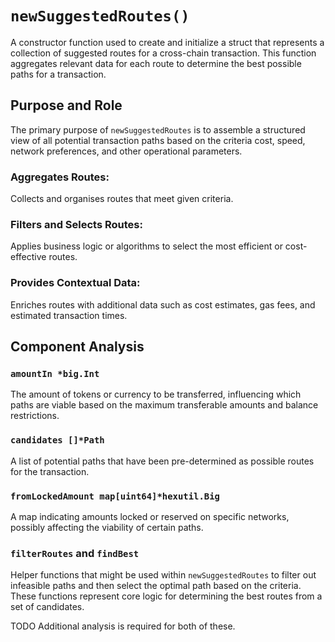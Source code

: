 # `newSuggestedRoutes()`

A constructor function used to create and initialize a struct that represents a collection of suggested routes for a cross-chain transaction. This function aggregates relevant data for each route to determine the best possible paths for a transaction.

## Purpose and Role
The primary purpose of `newSuggestedRoutes` is to assemble a structured view of all potential transaction paths based on the criteria cost, speed, network preferences, and other operational parameters.

### Aggregates Routes:
Collects and organises routes that meet given criteria.

### Filters and Selects Routes:
Applies business logic or algorithms to select the most efficient or cost-effective routes.

### Provides Contextual Data:
Enriches routes with additional data such as cost estimates, gas fees, and estimated transaction times.

## Component Analysis
### `amountIn *big.Int`
The amount of tokens or currency to be transferred, influencing which paths are viable based on the maximum transferable amounts and balance restrictions.

### `candidates []*Path`
A list of potential paths that have been pre-determined as possible routes for the transaction.

### `fromLockedAmount map[uint64]*hexutil.Big`
A map indicating amounts locked or reserved on specific networks, possibly affecting the viability of certain paths.

### `filterRoutes` and `findBest`
Helper functions that might be used within `newSuggestedRoutes` to filter out infeasible paths and then select the optimal path based on the criteria. These functions represent core logic for determining the best routes from a set of candidates.

TODO Additional analysis is required for both of these.
